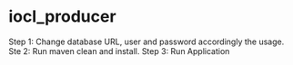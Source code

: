 # iocl_producer
Step 1: Change database URL, user and password accordingly the usage.
Ste 2: Run maven clean and install.
Step 3: Run Application
